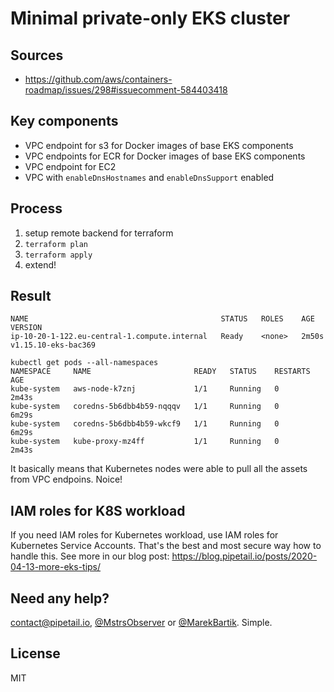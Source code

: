 # Minimal private-only EKS cluster

## Sources
- https://github.com/aws/containers-roadmap/issues/298#issuecomment-584403418

## Key components

- VPC endpoint for s3 for Docker images of base EKS components
- VPC endpoints for ECR for Docker images of base EKS components
- VPC endpoint for EC2
- VPC with `enableDnsHostnames` and `enableDnsSupport` enabled

## Process

1. setup remote backend for terraform
2. `terraform plan`
3. `terraform apply`
4. extend!

## Result

```
NAME                                           STATUS   ROLES    AGE     VERSION
ip-10-20-1-122.eu-central-1.compute.internal   Ready    <none>   2m50s   v1.15.10-eks-bac369
```

```
kubectl get pods --all-namespaces
NAMESPACE     NAME                       READY   STATUS    RESTARTS   AGE
kube-system   aws-node-k7znj             1/1     Running   0          2m43s
kube-system   coredns-5b6dbb4b59-nqqqv   1/1     Running   0          6m29s
kube-system   coredns-5b6dbb4b59-wkcf9   1/1     Running   0          6m29s
kube-system   kube-proxy-mz4ff           1/1     Running   0          2m43s
```

It basically means that Kubernetes nodes were able to pull all the assets
from VPC endpoins. Noice!

## IAM roles for K8S workload

If you need IAM roles for Kubernetes workload, use IAM roles for Kubernetes Service Accounts.
That's the best and most secure way how to handle this. See more in our blog post:
https://blog.pipetail.io/posts/2020-04-13-more-eks-tips/

## Need any help?

[contact@pipetail.io](mailto:contact@pipetail.io), [@MstrsObserver](https://twitter.com/MstrsObserver)
or [@MarekBartik](https://twitter.com/MarekBartik). Simple.

## License

MIT


